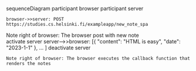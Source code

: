 sequenceDiagram
    participant browser
    participant server

    browser->>server: POST https://studies.cs.helsinki.fi/exampleapp/new_note_spa
Note right of browser: The browser post with new note  
    activate server
    server-->>browser: [{ "content": "HTML is easy", "date": "2023-1-1" }, ... ]
    deactivate server

    Note right of browser: The browser executes the callback function that renders the notes
